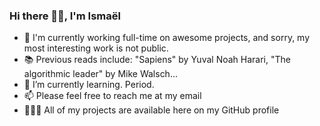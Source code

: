 ### Hi there 🖐🏿, I'm Ismaël

<!--
**ismaelcoulibaly/ismaelcoulibaly** is a ✨ _special_ ✨ repository because its `README.md` (this file) appears on your GitHub profile.

Here are some ideas to get you started:

-->

- 🔭 I'm currently working full-time on awesome projects, and sorry, my most interesting work is not public.
- 📚 Previous reads include: "Sapiens" by Yuval Noah Harari, "The algorithmic leader" by Mike Walsch...
- 🌱 I’m currently learning. Period.
- 📫 Please feel free to reach me at my email
- 👨🏿‍💻 All of my projects are available here on my GitHub profile


